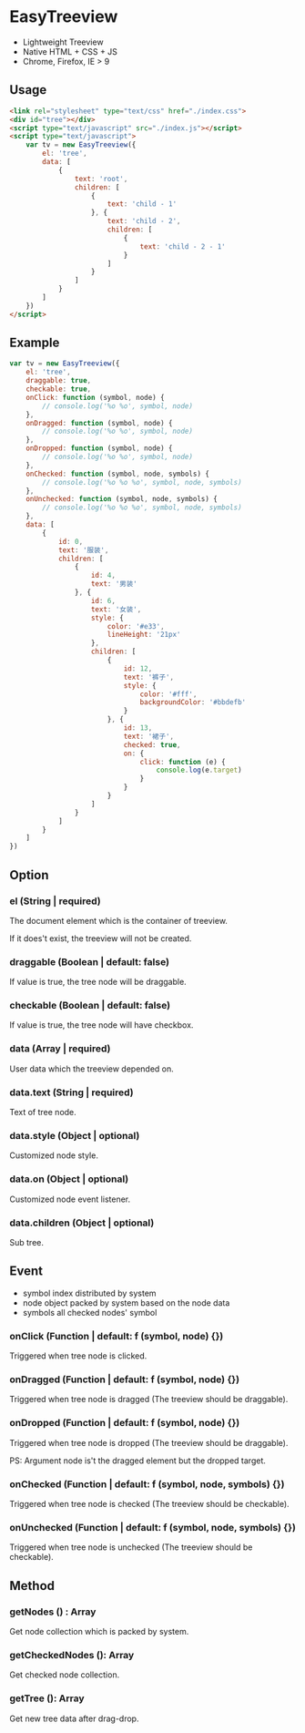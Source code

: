 # EasyTreeview

* Lightweight Treeview
* Native HTML + CSS + JS
* Chrome, Firefox, IE > 9

## Usage

```html
<link rel="stylesheet" type="text/css" href="./index.css">
<div id="tree"></div>
<script type="text/javascript" src="./index.js"></script>
<script type="text/javascript">
	var tv = new EasyTreeview({
		el: 'tree',
		data: [
			{
				text: 'root',
				children: [
					{
						text: 'child - 1'
					}, {
						text: 'child - 2',
						children: [
							{
								text: 'child - 2 - 1'
							}
						]
					}
				]
			}
		]
	})
</script>
```



## Example

```js
var tv = new EasyTreeview({
	el: 'tree',
	draggable: true,
	checkable: true,
	onClick: function (symbol, node) {
		// console.log('%o %o', symbol, node)
	},
	onDragged: function (symbol, node) {
		// console.log('%o %o', symbol, node)
	},
	onDropped: function (symbol, node) {
		// console.log('%o %o', symbol, node)
	},
	onChecked: function (symbol, node, symbols) {
		// console.log('%o %o %o', symbol, node, symbols)
	},
	onUnchecked: function (symbol, node, symbols) {
		// console.log('%o %o %o', symbol, node, symbols)
	},
	data: [
		{
			id: 0,
			text: '服装',
			children: [
				{
					id: 4,
					text: '男装'
				}, {
					id: 6,
					text: '女装',
					style: {
						color: '#e33',
						lineHeight: '21px'
					},
					children: [
						{
							id: 12,
							text: '裤子',
							style: {
								color: '#fff',
								backgroundColor: '#bbdefb'
							}
						}, {
							id: 13,
							text: '裙子',
							checked: true,
							on: {
								click: function (e) {
									console.log(e.target)
								}
							}
						}
					]
				}
			]
		}
	]
})
```



## Option

### el  (String | required)

The document element which is the container of treeview. 

If it does't exist, the treeview will not be created.

### draggable (Boolean | default: false)

If value is true, the tree node will be draggable.

### checkable (Boolean | default: false)

If value is true, the tree node will have checkbox. 

### data (Array | required)

User data which the treeview depended on.

### data.text (String | required)

Text of tree node.

### data.style (Object | optional)

Customized node style.

### data.on (Object | optional)

Customized node event listener.

### data.children (Object | optional)

Sub tree.



## Event

- symbol     index distributed by system
- node        object packed by system based on the node data
- symbols   all checked nodes' symbol

### onClick (Function | default: f (symbol, node) {})

Triggered when tree node is clicked. 

### onDragged (Function | default: f (symbol, node) {})

Triggered when tree node is dragged (The treeview should be draggable).

### onDropped (Function | default: f (symbol, node) {})

Triggered when tree node is dropped (The treeview should be draggable).

PS: Argument node is't the dragged element but the dropped target.

### onChecked (Function | default: f (symbol, node, symbols) {})

Triggered when tree node is checked (The treeview should be checkable). 

### onUnchecked (Function | default: f (symbol, node, symbols) {})

Triggered when tree node is unchecked (The treeview should be checkable).



## Method

### getNodes () : Array

Get node collection which is packed by system.

### getCheckedNodes (): Array

Get checked node collection.

### getTree (): Array

Get new tree data after drag-drop.























